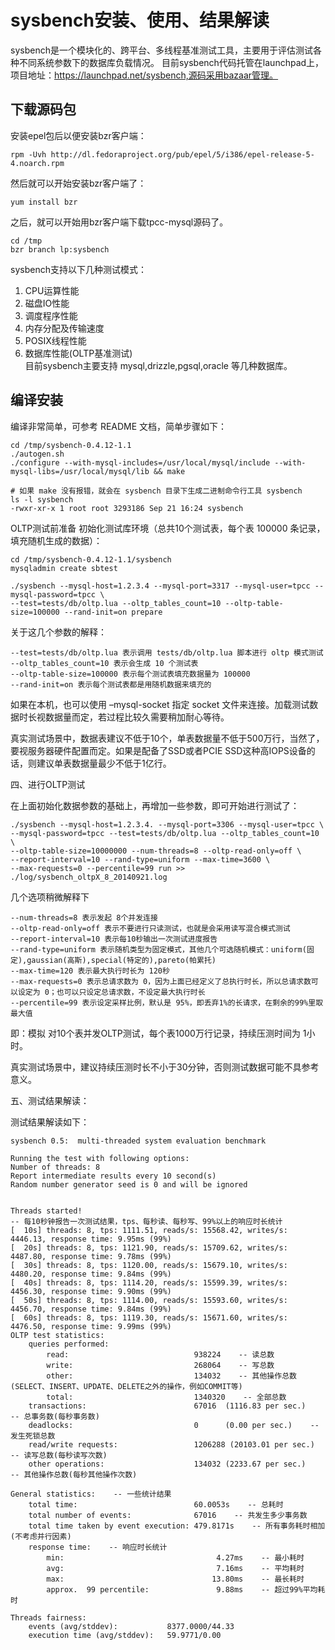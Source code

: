 # sysbench安装、使用、结果解读

sysbench是一个模块化的、跨平台、多线程基准测试工具，主要用于评估测试各种不同系统参数下的数据库负载情况。
目前sysbench代码托管在launchpad上，项目地址：https://launchpad.net/sysbench,源码采用bazaar管理。

## 下载源码包
安装epel包后以便安装bzr客户端：

	rpm -Uvh http://dl.fedoraproject.org/pub/epel/5/i386/epel-release-5-4.noarch.rpm
然后就可以开始安装bzr客户端了：

	yum install bzr
之后，就可以开始用bzr客户端下载tpcc-mysql源码了。

	cd /tmp
	bzr branch lp:sysbench

sysbench支持以下几种测试模式：

1. CPU运算性能
2. 磁盘IO性能
3. 调度程序性能
4. 内存分配及传输速度
5. POSIX线程性能
6. 数据库性能(OLTP基准测试)  
目前sysbench主要支持 mysql,drizzle,pgsql,oracle 等几种数据库。

## 编译安装
编译非常简单，可参考 README 文档，简单步骤如下：

	cd /tmp/sysbench-0.4.12-1.1
	./autogen.sh
	./configure --with-mysql-includes=/usr/local/mysql/include --with-mysql-libs=/usr/local/mysql/lib && make

	# 如果 make 没有报错，就会在 sysbench 目录下生成二进制命令行工具 sysbench
	ls -l sysbench
	-rwxr-xr-x 1 root root 3293186 Sep 21 16:24 sysbench

OLTP测试前准备
初始化测试库环境（总共10个测试表，每个表 100000 条记录，填充随机生成的数据）：

	cd /tmp/sysbench-0.4.12-1.1/sysbench
	mysqladmin create sbtest

	./sysbench --mysql-host=1.2.3.4 --mysql-port=3317 --mysql-user=tpcc --mysql-password=tpcc \
	--test=tests/db/oltp.lua --oltp_tables_count=10 --oltp-table-size=100000 --rand-init=on prepare
关于这几个参数的解释：

	--test=tests/db/oltp.lua 表示调用 tests/db/oltp.lua 脚本进行 oltp 模式测试
	--oltp_tables_count=10 表示会生成 10 个测试表
	--oltp-table-size=100000 表示每个测试表填充数据量为 100000 
	--rand-init=on 表示每个测试表都是用随机数据来填充的
如果在本机，也可以使用 –mysql-socket 指定 socket 文件来连接。加载测试数据时长视数据量而定，若过程比较久需要稍加耐心等待。

真实测试场景中，数据表建议不低于10个，单表数据量不低于500万行，当然了，要视服务器硬件配置而定。如果是配备了SSD或者PCIE SSD这种高IOPS设备的话，则建议单表数据量最少不低于1亿行。

四、进行OLTP测试

在上面初始化数据参数的基础上，再增加一些参数，即可开始进行测试了：

	./sysbench --mysql-host=1.2.3.4. --mysql-port=3306 --mysql-user=tpcc \
	--mysql-password=tpcc --test=tests/db/oltp.lua --oltp_tables_count=10 \
	--oltp-table-size=10000000 --num-threads=8 --oltp-read-only=off \
	--report-interval=10 --rand-type=uniform --max-time=3600 \
	--max-requests=0 --percentile=99 run >> ./log/sysbench_oltpX_8_20140921.log
几个选项稍微解释下

	--num-threads=8 表示发起 8个并发连接
	--oltp-read-only=off 表示不要进行只读测试，也就是会采用读写混合模式测试
	--report-interval=10 表示每10秒输出一次测试进度报告
	--rand-type=uniform 表示随机类型为固定模式，其他几个可选随机模式：uniform(固定),gaussian(高斯),special(特定的),pareto(帕累托)
	--max-time=120 表示最大执行时长为 120秒
	--max-requests=0 表示总请求数为 0，因为上面已经定义了总执行时长，所以总请求数可以设定为 0；也可以只设定总请求数，不设定最大执行时长
	--percentile=99 表示设定采样比例，默认是 95%，即丢弃1%的长请求，在剩余的99%里取最大值
即：模拟 对10个表并发OLTP测试，每个表1000万行记录，持续压测时间为 1小时。

真实测试场景中，建议持续压测时长不小于30分钟，否则测试数据可能不具参考意义。

五、测试结果解读：

测试结果解读如下：

	sysbench 0.5:  multi-threaded system evaluation benchmark

	Running the test with following options:
	Number of threads: 8
	Report intermediate results every 10 second(s)
	Random number generator seed is 0 and will be ignored


	Threads started!
	-- 每10秒钟报告一次测试结果，tps、每秒读、每秒写、99%以上的响应时长统计
	[  10s] threads: 8, tps: 1111.51, reads/s: 15568.42, writes/s: 4446.13, response time: 9.95ms (99%)
	[  20s] threads: 8, tps: 1121.90, reads/s: 15709.62, writes/s: 4487.80, response time: 9.78ms (99%)
	[  30s] threads: 8, tps: 1120.00, reads/s: 15679.10, writes/s: 4480.20, response time: 9.84ms (99%)
	[  40s] threads: 8, tps: 1114.20, reads/s: 15599.39, writes/s: 4456.30, response time: 9.90ms (99%)
	[  50s] threads: 8, tps: 1114.00, reads/s: 15593.60, writes/s: 4456.70, response time: 9.84ms (99%)
	[  60s] threads: 8, tps: 1119.30, reads/s: 15671.60, writes/s: 4476.50, response time: 9.99ms (99%)
	OLTP test statistics:
		queries performed:
			read:                            938224    -- 读总数
			write:                           268064    -- 写总数
			other:                           134032    -- 其他操作总数(SELECT、INSERT、UPDATE、DELETE之外的操作，例如COMMIT等)
			total:                           1340320    -- 全部总数
		transactions:                        67016  (1116.83 per sec.)    -- 总事务数(每秒事务数)
		deadlocks:                           0      (0.00 per sec.)    -- 发生死锁总数
		read/write requests:                 1206288 (20103.01 per sec.)    -- 读写总数(每秒读写次数)
		other operations:                    134032 (2233.67 per sec.)    -- 其他操作总数(每秒其他操作次数)

	General statistics:    -- 一些统计结果
		total time:                          60.0053s    -- 总耗时
		total number of events:              67016    -- 共发生多少事务数
		total time taken by event execution: 479.8171s    -- 所有事务耗时相加(不考虑并行因素)
		response time:    -- 响应时长统计
			min:                                  4.27ms    -- 最小耗时
			avg:                                  7.16ms    -- 平均耗时
			max:                                 13.80ms    -- 最长耗时
			approx.  99 percentile:               9.88ms    -- 超过99%平均耗时

	Threads fairness:
		events (avg/stddev):           8377.0000/44.33
		execution time (avg/stddev):   59.9771/0.00